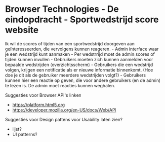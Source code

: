 # Browser Technologies - De eindopdracht - Sportwedstrijd score website

Ik wil de scores of tijden van een sportwedstrijd doorgeven aan geïnteresseerden, die vervolgens kunnen reageren.
	-	Admin interface waar je een wedstrijd kunt aanmaken
	-	Per wedstrrijd moet de admin scores of tijden kunnen invullen
	-	Gebruikers moeten zich kunnen aanmelden voor bepaalde wedstrijden (overzichtsscherm)
	-	Gebruikers die een wedstrijd volgen, krijgen een notificatie als er nieuwe informatie binnenkomt. (Hoe doe je dit als de gebruiker meerdere wedstrijden volgt?)
	-	Gebruikers kunnen hier een reactie op geven, die voor andere gebruikers (en de admin) te lezen is. De admin moet reacties kunnen weghalen.

Suggesties voor Browser API's linken 
- https://platform.html5.org
- https://developer.mozilla.org/en-US/docs/Web/API

Suggesties voor Design pattens voor Usability laten zien?
- lijst?
- UI patterns?
